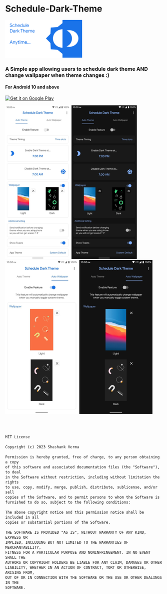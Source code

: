 # Schedule-Dark-Theme
<img alt="img" src="images/play_store.png" height="120px"/>

### A Simple app allowing users to schedule dark theme AND change wallpaper when theme changes :)

#### For Android 10 and above

<a href="https://play.google.com/store/apps/details?id=com.alpha.dev.schedule_dark_theme"><img alt="Get it on Google Play" src="https://play.google.com/intl/en_us/badges/images/generic/en-play-badge.png" height="60px"/></a>

<img alt="screenshot" src="images/Screenshot1.png" height="490px"/>    <img alt="screenshot" src="images/Screenshot2.png" height="490px"/>    <img alt="screenshot" src="images/Screenshot3.png" height="490px"/>    <img alt="screenshot" src="images/Screenshot4.png" height="490px"/>

<br><br>

```
MIT License

Copyright (c) 2023 Shashank Verma

Permission is hereby granted, free of charge, to any person obtaining a copy
of this software and associated documentation files (the "Software"), to deal
in the Software without restriction, including without limitation the rights
to use, copy, modify, merge, publish, distribute, sublicense, and/or sell
copies of the Software, and to permit persons to whom the Software is
furnished to do so, subject to the following conditions:

The above copyright notice and this permission notice shall be included in all
copies or substantial portions of the Software.

THE SOFTWARE IS PROVIDED "AS IS", WITHOUT WARRANTY OF ANY KIND, EXPRESS OR
IMPLIED, INCLUDING BUT NOT LIMITED TO THE WARRANTIES OF MERCHANTABILITY,
FITNESS FOR A PARTICULAR PURPOSE AND NONINFRINGEMENT. IN NO EVENT SHALL THE
AUTHORS OR COPYRIGHT HOLDERS BE LIABLE FOR ANY CLAIM, DAMAGES OR OTHER
LIABILITY, WHETHER IN AN ACTION OF CONTRACT, TORT OR OTHERWISE, ARISING FROM,
OUT OF OR IN CONNECTION WITH THE SOFTWARE OR THE USE OR OTHER DEALINGS IN THE
SOFTWARE.
```
